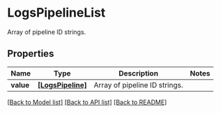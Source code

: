 # LogsPipelineList

Array of pipeline ID strings.

## Properties
Name | Type | Description | Notes
------------ | ------------- | ------------- | -------------
**value** | [**[LogsPipeline]**](LogsPipeline.md) | Array of pipeline ID strings. | 

[[Back to Model list]](README.md#documentation-for-models) [[Back to API list]](README.md#documentation-for-api-endpoints) [[Back to README]](README.md)


